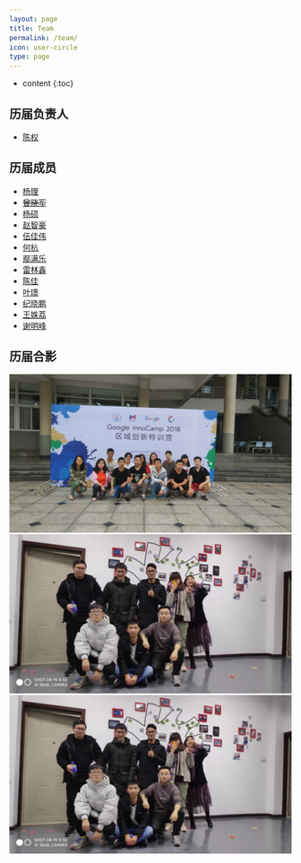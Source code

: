 ```yaml
---
layout: page
title: Team
permalink: /team/
icon: user-circle
type: page
---
```


* content
{:toc}

## 历届负责人

- [陈权](https://github.com/chenquan)

## 历届成员

- [杨理](https://github.com/LeoooY)
- ~~[曾晓军](https://github.com/Mxzxj)~~
- [杨硕](https://github.com/Estelle1223)
- [赵智豪](https://github.com/SHzhihao)
- [伍佳伟](https://github.com/Samsara5)
- [何杭](https://github.com/abbhay)
- [鄢满乐](https://github.com/YanmanleLichen)
- [雷林鑫](https://github.com/leilinxin)
- [陈佳](https://github.com/Chen-Rom-Kay)
- [叶璟](https://github.com/Suserra)
- [纪晓鹏](http://github.com/jiqwq)
- [王姝荔](https://github.com/WSLAshin)
- [谢明峰](https://github.com/776436093)


## 历届合影

![](/img/IMG_20180526_085512.jpg)
![](/img/20190316102830.jpg)
![](/img/20190316102830.jpg)
